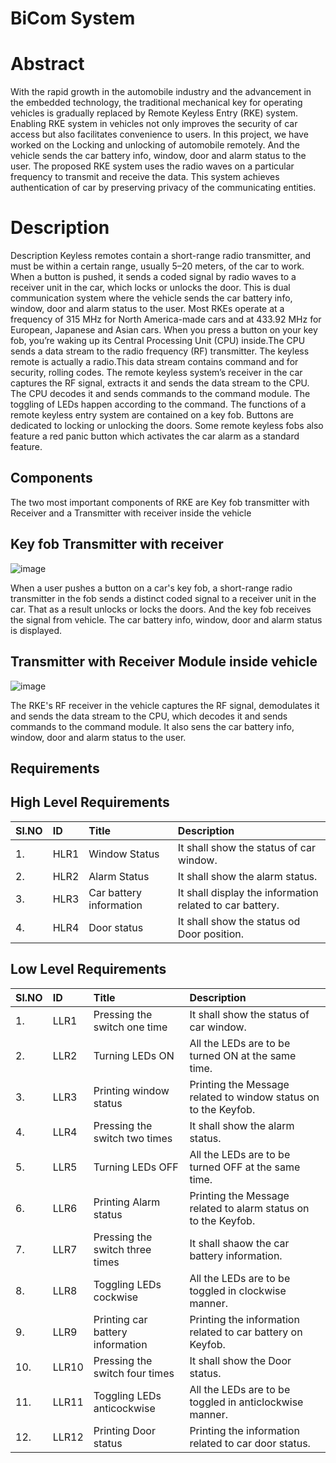 # BiCom System
# Abstract
With the rapid growth in the automobile industry and the advancement in the embedded technology, the traditional mechanical key for operating vehicles is gradually replaced by Remote Keyless Entry (RKE) system. Enabling RKE system in vehicles not only improves the security of car access but also facilitates convenience to users. In this project, we have worked on the Locking and unlocking of automobile remotely. And the vehicle sends the car battery info, window, door and alarm status to the user. The proposed RKE system uses the radio waves on a particular frequency to transmit and receive the data. This system achieves authentication of car by preserving privacy of the communicating entities.
# Description
Description
Keyless remotes contain a short-range radio transmitter, and must be within a certain range, usually 5–20 meters, of the car to work. When a button is pushed, it sends a coded signal by radio waves to a receiver unit in the car, which locks or unlocks the door. This is dual communication system where the vehicle sends the car battery info, window, door and alarm status to the user. Most RKEs operate at a frequency of 315 MHz for North America-made cars and at 433.92 MHz for European, Japanese and Asian cars. When you press a button on your key fob, you’re waking up its Central Processing Unit (CPU) inside.The CPU sends a data stream to the radio frequency (RF) transmitter. The keyless remote is actually a radio.This data stream contains command and for security, rolling codes. The remote keyless system’s receiver in the car captures the RF signal, extracts it and sends the data stream to the CPU. The CPU decodes it and sends commands to the command module. The toggling of LEDs happen according to the command. The functions of a remote keyless entry system are contained on a key fob. Buttons are dedicated to locking or unlocking the doors. Some remote keyless fobs also feature a red panic button which activates the car alarm as a standard feature.
## Components
The two most important components of RKE are Key fob transmitter with Receiver  and a Transmitter with receiver inside the vehicle

## Key fob Transmitter with receiver
![image](https://user-images.githubusercontent.com/66207959/157869878-bdef4063-81e3-4d66-bcbf-2e392518e6bb.png)

When a user pushes a button on a car's key fob, a short-range radio transmitter in the fob sends a distinct coded signal to a receiver unit in the car. That as a result unlocks or locks the doors. And the key fob receives the signal from vehicle. The car battery info, window, door and alarm status is displayed.

## Transmitter with Receiver Module inside vehicle
![image](https://user-images.githubusercontent.com/66207959/157851432-53c680ab-0e45-4852-ae2f-ae63d062e775.png)

The RKE's RF receiver in the vehicle captures the RF signal, demodulates it and sends the data stream to the CPU, which decodes it and sends commands to the command module. It also sens the car battery info, window, door and alarm status to the user.

## Requirements
## High Level Requirements
|Sl.NO| ID | Title | Description |
|:------|:-----|:-----|:-----|
|1. | HLR1 | Window Status | It shall show the status of car window. |
|2. | HLR2 | Alarm Status | It shall show the alarm status. |
|3. | HLR3 | Car battery information| It shall display the information related to car battery. |
|4. | HLR4 |Door status | It shall show the status od Door position. |
## Low Level Requirements
|Sl.NO | ID | Title | Description |
|:------|:-----|:-----|:----|
|1. | LLR1 | Pressing the switch one time | It shall show the status of car window. |
|2. | LLR2 | Turning LEDs ON | All the LEDs are to be turned ON at the same time. | 
|3. | LLR3 | Printing window status  | Printing the Message related to window status on to the Keyfob. |
|4. | LLR4 | Pressing the switch two times | It shall show the alarm status. |
|5. | LLR5 | Turning LEDs OFF | All the LEDs are to be turned OFF at the same time. | 
|6. | LLR6 | Printing Alarm status | Printing the Message related to alarm status on to the Keyfob. |
|7. | LLR7 | Pressing the switch three times | It shall shaow the car battery information. |
|8. | LLR8 | Toggling LEDs cockwise | All the LEDs are to be toggled in clockwise manner. | 
|9. | LLR9 | Printing car battery information | Printing the information related to car battery on Keyfob. |
|10. | LLR10 | Pressing the switch four times | It shall show the Door status. |
|11. | LLR11 | Toggling LEDs anticockwise | All the LEDs are to be toggled in anticlockwise manner. | 
|12. | LLR12 | Printing Door status | Printing the information related to car door status. |
